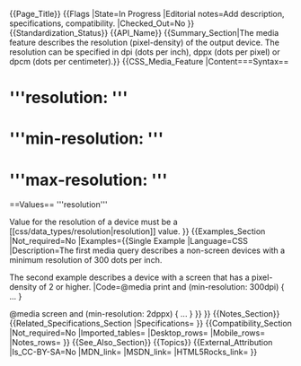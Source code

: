 {{Page_Title}}
{{Flags
|State=In Progress
|Editorial notes=Add description, specifications, compatibility.
|Checked_Out=No
}}
{{Standardization_Status}}
{{API_Name}}
{{Summary_Section|The media feature describes the resolution (pixel-density) of the output device. The resolution can be specified in dpi (dots per inch), dppx (dots per pixel) or dpcm (dots per centimeter).}}
{{CSS_Media_Feature
|Content===Syntax==
# '''resolution: <resolution>'''
# '''min-resolution: <resolution>'''
# '''max-resolution: <resolution>'''

==Values==
'''resolution'''

Value for the resolution of a device must be a [[css/data_types/resolution|resolution]] value.
}}
{{Examples_Section
|Not_required=No
|Examples={{Single Example
|Language=CSS
|Description=The first media query describes a non-screen devices with a minimum resolution of 300 dots per inch.

The second example describes a device with a screen that has a pixel-density of 2 or higher.
|Code=@media print and (min-resolution: 300dpi) { ... }

@media screen and (min-resolution: 2dppx) { ... }
}}
}}
{{Notes_Section}}
{{Related_Specifications_Section
|Specifications=
}}
{{Compatibility_Section
|Not_required=No
|Imported_tables=
|Desktop_rows=
|Mobile_rows=
|Notes_rows=
}}
{{See_Also_Section}}
{{Topics}}
{{External_Attribution
|Is_CC-BY-SA=No
|MDN_link=
|MSDN_link=
|HTML5Rocks_link=
}}